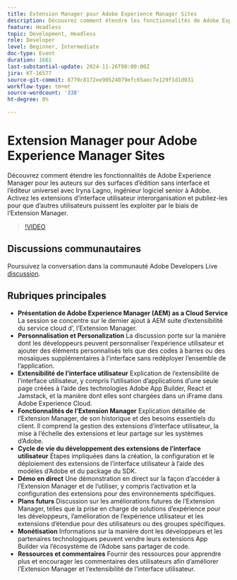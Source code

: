 ```yaml
---
title: Extension Manager pour Adobe Experience Manager Sites
description: Découvrez comment étendre les fonctionnalités de Adobe Experience Manager avec l’Extension Manager, en autorisant les extensions et la personnalisation d’interfaces utilisateur inter-organisations sans redéployer l’ensemble de l’application, comme l’a démontré Iryna Lagno, ingénieur logiciel senior chez Adobe.
feature: Headless
topic: Development, Headless
role: Developer
level: Beginner, Intermediate
doc-type: Event
duration: 1661
last-substantial-update: 2024-11-26T00:00:00Z
jira: KT-16577
source-git-commit: 8770c8172ee90524079efc65aec7e129f1d1d031
workflow-type: tm+mt
source-wordcount: '338'
ht-degree: 0%

---
```



# Extension Manager pour Adobe Experience Manager Sites

Découvrez comment étendre les fonctionnalités de Adobe Experience Manager pour les auteurs sur des surfaces d’édition sans interface et l’éditeur universel avec Iryna Lagno, ingénieur logiciel senior à Adobe. Activez les extensions d’interface utilisateur interorganisation et publiez-les pour que d’autres utilisateurs puissent les exploiter par le biais de l’Extension Manager.

>[!VIDEO](https://video.tv.adobe.com/v/3440430/?learn=on&enablevpops&captions=fre_fr)

## Discussions communautaires

Poursuivez la conversation dans la communauté Adobe Developers Live [discussion](https://adobe.ly/48N59Uj).

## Rubriques principales

* **Présentation de Adobe Experience Manager (AEM) as a Cloud Service** La session se concentre sur le dernier ajout à AEM suite d’extensibilité du service cloud d’, l’Extension Manager.
* **Personnalisation et Personalization** La discussion porte sur la manière dont les développeurs peuvent personnaliser l’expérience utilisateur et ajouter des éléments personnalisés tels que des codes à barres ou des mosaïques supplémentaires à l’interface sans redéployer l’ensemble de l’application.
* **Extensibilité de l’interface utilisateur** Explication de l’extensibilité de l’interface utilisateur, y compris l’utilisation d’applications d’une seule page créées à l’aide des technologies Adobe App Builder, React et Jamstack, et la manière dont elles sont chargées dans un iFrame dans Adobe Experience Cloud.
* **Fonctionnalités de l’Extension Manager** Explication détaillée de l’Extension Manager, de son historique et des besoins essentiels du client. Il comprend la gestion des extensions d’interface utilisateur, la mise à l’échelle des extensions et leur partage sur les systèmes d’Adobe.
* **Cycle de vie du développement des extensions de l’interface utilisateur** Étapes impliquées dans la création, la configuration et le déploiement des extensions de l’interface utilisateur à l’aide des modèles d’Adobe et du package du SDK.
* **Démo en direct** Une démonstration en direct sur la façon d’accéder à l’Extension Manager et de l’utiliser, y compris l’activation et la configuration des extensions pour des environnements spécifiques.
* **Plans futurs** Discussion sur les améliorations futures de l’Extension Manager, telles que la prise en charge de solutions d’expérience pour les développeurs, l’amélioration de l’expérience utilisateur et les extensions d’étendue pour des utilisateurs ou des groupes spécifiques.
* **Monétisation** Informations sur la manière dont les développeurs et les partenaires technologiques peuvent vendre leurs extensions App Builder via l’écosystème de l’Adobe sans partager de code.
* **Ressources et commentaires** Fournir des ressources pour apprendre plus et encourager les commentaires des utilisateurs afin d’améliorer l’Extension Manager et l’extensibilité de l’interface utilisateur.
